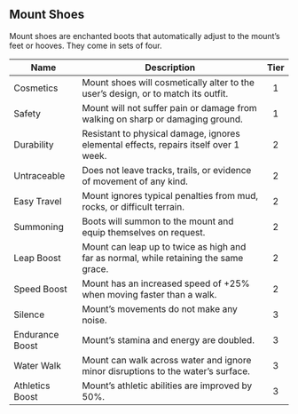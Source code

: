 ## Mount Shoes

Mount shoes are enchanted boots that automatically adjust to the mount’s feet or hooves. They come in sets of four.

 **Name**        | **Description**                                                                       | **Tier** 
-----------------|---------------------------------------------------------------------------------------|:--------:
 Cosmetics       | Mount shoes will cosmetically alter to the user’s design, or to match its outfit.     | 1        
 Safety          | Mount will not suffer pain or damage from walking on sharp or damaging ground.        | 1        
 Durability      | Resistant to physical damage, ignores elemental effects, repairs itself over 1 week.  | 2        
 Untraceable     | Does not leave tracks, trails, or evidence of movement of any kind.                   | 2        
 Easy Travel     | Mount ignores typical penalties from mud, rocks, or difficult terrain.                | 2        
 Summoning       | Boots will summon to the mount and equip themselves on request.                       | 2        
 Leap Boost      | Mount can leap up to twice as high and far as normal, while retaining the same grace. | 2        
 Speed Boost     | Mount has an increased speed of +25% when moving faster than a walk.                  | 2        
 Silence         | Mount’s movements do not make any noise.                                              | 3        
 Endurance Boost | Mount’s stamina and energy are doubled.                                               | 3        
 Water Walk      | Mount can walk across water and ignore minor disruptions to the water’s surface.      | 3        
 Athletics Boost | Mount’s athletic abilities are improved by 50%.                                       | 3        
